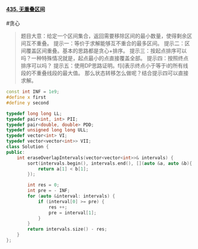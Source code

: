 #### [435. 无重叠区间](https://leetcode.cn/problems/non-overlapping-intervals/)
#贪心
> 题目大意：给定一个区间集合，返回需要移除区间的最小数量，使得剩余区间互不重叠。
> 提示一：等价于求解能够互不重合的最多区间。
> 提示二：区间覆盖区间重叠。基本的思路都是贪心+排序。
> 提示三：按起点排序可以吗？一种特殊情况就是，起点最小的点直接覆盖全部。
> 提示四：按照终点排序可以吗？
> 提示五：使用DP思路证明。f[i]表示终点小于等于i的所有线段的不重叠线段的最大值。
> 	那么状态转移怎么做呢？结合提示四可以直接求解。 
~~~c++
const int INF = 1e9;
#define x first
#define y second

typedef long long LL;
typedef pair<int, int> PII;
typedef pair<double, double> PDD;
typedef unsigned long long ULL;
typedef vector<int> VI;
typedef vector<vector<int>> VII;
class Solution {
public:
    int eraseOverlapIntervals(vector<vector<int>>& intervals) {
        sort(intervals.begin(), intervals.end(), [](auto &a, auto &b){
            return a[1] < b[1];
        });

        int res = 0;
        int pre = - INF;
        for (auto &interval: intervals) {
            if (interval[0] >= pre) {
                res ++;
                pre = interval[1];
            }
        }
        return intervals.size() - res; 
    }
};
~~~
